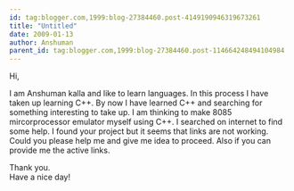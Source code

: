 ```yaml
---
id: tag:blogger.com,1999:blog-27384460.post-4149190946319673261
title: "Untitled"
date: 2009-01-13
author: Anshuman
parent_id: tag:blogger.com,1999:blog-27384460.post-114664248494104984
---
```


Hi,  
  
I am Anshuman kalla and like to learn languages. In this process I have taken up learning C++. By now I have learned C++ and searching for something interesting to take up. I am thinking to make 8085 mircorprocessor emulator myself using C++. I searched on internet to find some help. I found your project but it seems that links are not working. Could you please help me and give me idea to proceed. Also if you can provide me the active links.   
  
Thank you.   
Have a nice day!